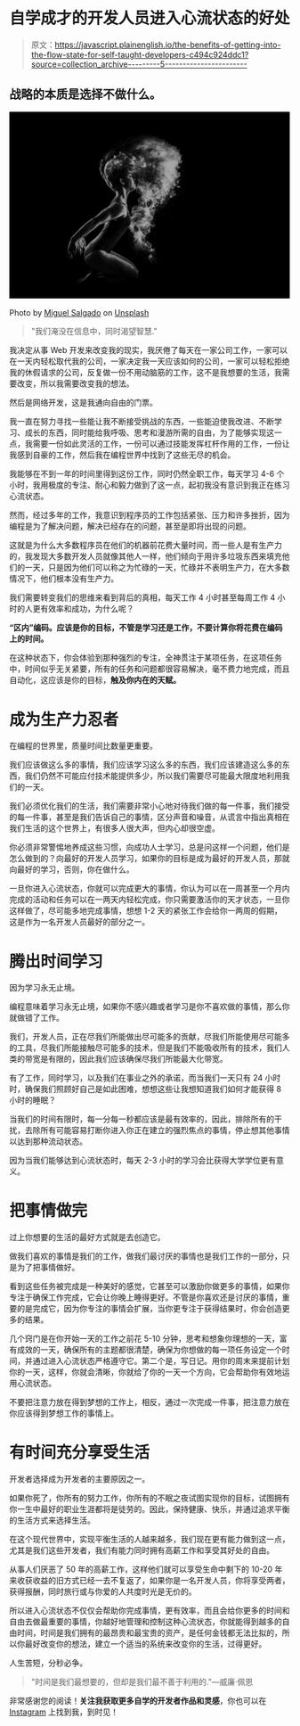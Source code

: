 # 自学成才的开发人员进入心流状态的好处

> 原文：<https://javascript.plainenglish.io/the-benefits-of-getting-into-the-flow-state-for-self-taught-developers-c494c924ddc1?source=collection_archive---------5----------------------->

## 战略的本质是选择不做什么。

![](img/0d07b974e27daf224cca08c01044af33.png)

Photo by [Miguel Salgado](https://unsplash.com/@jmdsalgado?utm_source=unsplash&utm_medium=referral&utm_content=creditCopyText) on [Unsplash](/s/photos/ballet?utm_source=unsplash&utm_medium=referral&utm_content=creditCopyText)

> "我们淹没在信息中，同时渴望智慧."

我决定从事 Web 开发来改变我的现实，我厌倦了每天在一家公司工作，一家可以在一天内轻松取代我的公司，一家决定我一天应该如何的公司，一家可以轻松拒绝我的休假请求的公司，反复做一份不用动脑筋的工作，这不是我想要的生活，我需要改变，所以我需要改变我的想法。

然后是网络开发，这是我通向自由的门票。

我一直在努力寻找一些能让我不断接受挑战的东西，一些能迫使我改进、不断学习、成长的东西，同时能给我呼吸、思考和漫游所需的自由，为了能够实现这一点，我需要一份如此灵活的工作，一份可以通过技能发挥杠杆作用的工作，一份让我感到自豪的工作，然后我在编程世界中找到了这些无尽的机会。

我能够在不到一年的时间里得到这份工作，同时仍然全职工作，每天学习 4-6 个小时，我用极度的专注、耐心和毅力做到了这一点，起初我没有意识到我正在练习心流状态。

然而，经过多年的工作，我意识到程序员的工作包括紧张、压力和许多挫折，因为编程是为了解决问题，解决已经存在的问题，甚至是即将出现的问题。

这就是为什么大多数程序员在他们的机器前花费大量时间，而一些人是有生产力的，我发现大多数开发人员就像其他人一样，他们倾向于用许多垃圾东西来填充他们的一天，只是因为他们可以称之为忙碌的一天，忙碌并不表明生产力，在大多数情况下，他们根本没有生产力。

我们需要转变我们的思维来看到背后的真相，每天工作 4 小时甚至每周工作 4 小时的人更有效率和成功，为什么呢？

**“区内”编码。应该是你的目标，不管是学习还是工作，不要计算你将花费在编码上的时间。**

在这种状态下，你会体验到那种强烈的专注，全神贯注于某项任务，在这项任务中，时间似乎无关紧要，所有的任务和问题都很容易解决，毫不费力地完成，而且自动化，这应该是你的目标，**触及你内在的天赋。**

# 成为生产力忍者

在编程的世界里，质量时间比数量更重要。

我们应该做这么多的事情，我们应该学习这么多的东西，我们应该建造这么多的东西，我们仍然不可能应付技术能提供多少，所以我们需要尽可能最大限度地利用我们的一天。

我们必须优化我们的生活，我们需要非常小心地对待我们做的每一件事，我们接受的每一件事，甚至是我们告诉自己的事情，区分声音和噪音，从谎言中指出真相在我们生活的这个世界上，有很多人很大声，但内心却很空虚。

你必须非常警惕地养成这些习惯，向成功人士学习，总是问这样一个问题，他们是怎么做到的？向最好的开发人员学习，如果你的目标是成为最好的开发人员，那就向最好的学习，否则，你在做什么。

一旦你进入心流状态，你就可以完成更大的事情，你认为可以在一周甚至一个月内完成的活动和任务可以在一两天内轻松完成，你只需要激活你的天才状态，一旦你这样做了，尽可能多地完成事情，想想 1-2 天的紧张工作会给你一两周的假期，这是作为一名开发人员最好的部分之一。

# 腾出时间学习

因为学习永无止境。

编程意味着学习永无止境，如果你不感兴趣或者学习是你不喜欢做的事情，那么你就做错了工作。

我们，开发人员，正在尽我们所能做出尽可能多的贡献，尽我们所能使用尽可能多的工具，尽我们所能接触尽可能多的技术，但是我们不能吸收所有的技术，我们人类的带宽是有限的，因此我们应该确保尽我们所能最大化带宽。

有了工作，同时学习，以及我们在事业之外的承诺，而当我们一天只有 24 小时时，确保我们照顾好自己是如此困难，想想这些让我想知道我们如何才能获得 8 小时的睡眠？

当我们的时间有限时，每一分每一秒都应该是最有效率的，因此，排除所有的干扰，去除所有可能容易打断你进入你正在建立的强烈焦点的事情，停止想其他事情以达到那种流动状态。

因为当我们能够达到心流状态时，每天 2-3 小时的学习会比获得大学学位更有意义。

# 把事情做完

过上你想要的生活的最好方式就是去创造它。

做我们喜欢的事情是我们的工作，做我们最讨厌的事情也是我们工作的一部分，只是为了把事情做好。

看到这些任务被完成是一种美好的感觉，它甚至可以激励你做更多的事情，如果你专注于确保工作完成，它会让你晚上睡得更好。不管是你喜欢还是讨厌的事情，重要的是完成它，因为你专注的事情会扩展，当你更专注于获得结果时，你会创造更多的结果。

几个窍门是在你开始一天的工作之前花 5-10 分钟，思考和想象你理想的一天，富有成效的一天，确保所有的主题都很清楚，确保为你想做的每一项任务设定一个时间，并通过进入心流状态严格遵守它。第二个是，写日记。用你的周末来提前计划你的一天，这样，你就会清晰，你就给了你的一天一个方向，它会帮助你有效地运用心流状态。

不要把注意力放在得到梦想的工作上，相反，通过一次完成一件事，把注意力放在你应该得到梦想工作的事情上。

# 有时间充分享受生活

开发者选择成为开发者的主要原因之一。

如果你死了，你所有的努力工作，你所有的不眠之夜试图实现你的目标，试图拥有你一生中最好的职业生涯都将是徒劳的。因此，保持健康、快乐，并通过追求平衡的生活方式来选择生活。

在这个现代世界中，实现平衡生活的人越来越多，我们现在更有能力做到这一点，尤其是我们这些开发者，我们有能力同时拥有高薪工作和享受其好处的自由。

从事人们厌恶了 50 年的高薪工作，这样他们就可以享受生命中剩下的 10-20 年来收获收益的旧方式已经一去不复返了，如果你是一名开发人员，你将享受两者，获得报酬，同时旅行或与你爱的人共度时光是无价的。

所以进入心流状态不仅仅会帮助你完成事情，更有效率，而且会给你更多的时间和自由去做最重要的事情，你越好地管理和控制这种心流状态，你就能得到越多的自由时间，时间是我们拥有的最昂贵和最宝贵的资产，是任何金钱都无法比拟的，所以你最好改变你的想法，建立一个适当的系统来改变你的生活，过得更好。

人生苦短，分秒必争。

> "时间是我们最想要的，但却是我们最不善于利用的."—威廉·佩恩

非常感谢您的阅读！**关注我获取更多自学的开发者作品和灵感**，你也可以在 [Instagram](https://www.instagram.com/womencodes_/) 上找到我，到时见！